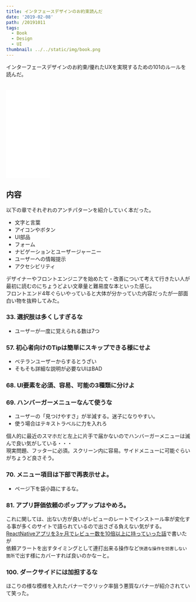 ```yaml
---
title: インタフェースデザインのお約束読んだ
date: '2019-02-08'
path: /20191011
tags:
  - Book
  - Design
  - UI
thumbnail: ../../static/img/book.png
---
```


インターフェースデザインのお約束/優れたUXを実現するための101のルールを読んだ。

<iframe style="width:120px;height:240px;margin-top:20px" marginwidth="0" marginheight="0" scrolling="no" frameborder="0" src="//rcm-fe.amazon-adsystem.com/e/cm?lt1=_blank&bc1=000000&IS2=1&bg1=FFFFFF&fc1=000000&lc1=0000FF&t=recolog-22&language=ja_JP&o=9&p=8&l=as4&m=amazon&f=ifr&ref=as_ss_li_til&asins=4873118948&linkId=098ab6660604ee63bdf6c157ec40fc8d"></iframe>

## 内容

以下の章でそれぞれのアンチパターンを紹介していく本だった。  

- 文字と言葉
- アイコンやボタン
- UI部品
- フォーム
- ナビゲーションとユーザージャーニー
- ユーザーへの情報提示
- アクセシビリティ

デザイナーやフロントエンジニアを始めたて・改善について考えて行きたい人が最初に読むのにちょうどよい文章量と難易度な本といった感じ。  
フロントエンド4年ぐらいやっていると大体が分かっていた内容だったが一部面白い物を抜粋してみた。  


### 33. 選択肢は多くしすぎるな
- ユーザーが一度に覚えられる数は7つ

### 57. 初心者向けのTipは簡単にスキップできる様にせよ
- ベテランユーザーからするとうざい
- そもそも詳細な説明が必要なUIはBAD

### 68. UI要素を必須、容易、可能の3種類に分けよ

### 69. ハンバーガーメニューなんて使うな
- ユーザーの「見つけやすさ」が半減する。迷子になりやすい。
- 使う場合はテキストラベルに力を入れろ

個人的に最近のスマホだと左上に片手で届かないのでハンバーガーメニューは滅んで良い気がしている・・・  
現実問題、フッターに必須。スクリーン内に容易。サイドメニューに可能ぐらいがちょうど良さそう。

### 70. メニュー項目は下部で再表示せよ。
- ページ下を袋小路にするな。

### 81. アプリ評価依頼のポップアップはやめろ。

これに関しては、出ない方が良いがレビューのレートでインストール率が変化する事が多くのサイトで語られているので出さざる負えない気がする。  
[ReactNativeアプリを3ヶ月でレビュー数を10倍以上に持っていった話](https://qiita.com/t0m0120/items/775514bf1dc5fc7878de)で書いたが  
依頼アラートを出すタイミングとして連打出来る操作など`快適な操作を妨害しない箇所`で出す様にカバーすれば良いのかなーと。

### 100. ダークサイドには加担するな

ほこりの様な模様を入れたバナーでクリック率狙う悪質なバナーが紹介されていて笑った。



